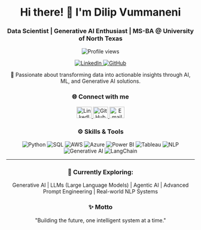 <h1 align="center">Hi there! 👋 I'm Dilip Vummaneni</h1>
<h3 align="center">Data Scientist | Generative AI Enthusiast | MS-BA @ University of North Texas</h3>

<p align="center">
  <img src="https://komarev.com/ghpvc/?username=vummanenidilip&label=Profile%20views&color=0e75b6&style=flat" alt="Profile views" />
</p>

<p align="center">
  <a href="https://linkedin.com/in/dilip-vummaneni" target="_blank">
    <img src="https://img.shields.io/badge/-LinkedIn-blue?logo=linkedin&style=for-the-badge" alt="LinkedIn" />
  </a>
  <a href="https://github.com/vummanenidilip" target="_blank">
    <img src="https://img.shields.io/badge/-GitHub-black?logo=github&style=for-the-badge" alt="GitHub" />
  </a>
</p>

<p align="center">
  🚀 Passionate about transforming data into actionable insights through AI, ML, and Generative AI solutions.
</p>

<h3 align="center">🌐 Connect with me</h3>
<p align="center">
  <a href="https://linkedin.com/in/dilip-vummaneni" target="_blank">
    <img src="https://raw.githubusercontent.com/rahuldkjain/github-profile-readme-generator/master/src/images/icons/Social/linked-in-alt.svg" alt="LinkedIn" height="30" width="40" />
  </a>
  <a href="https://github.com/vummanenidilip" target="_blank">
    <img src="https://raw.githubusercontent.com/rahuldkjain/github-profile-readme-generator/master/src/images/icons/Social/github.svg" alt="GitHub" height="30" width="40" />
  </a>
  <a href="mailto:vmndilip@gmail.com" target="_blank">
    <img src="https://img.icons8.com/ios-filled/50/000000/new-post.png" alt="Email" height="30" width="40" />
  </a>
</p>

<h3 align="center">⚙️ Skills & Tools</h3>
<p align="center">
  <img src="https://img.shields.io/badge/Python-3776AB?style=for-the-badge&logo=python&logoColor=white" alt="Python" />
  <img src="https://img.shields.io/badge/SQL-4479A1?style=for-the-badge&logo=postgresql&logoColor=white" alt="SQL" />
  <img src="https://img.shields.io/badge/AWS-FF9900?style=for-the-badge&logo=amazonaws&logoColor=white" alt="AWS" />
  <img src="https://img.shields.io/badge/Azure-0078D4?style=for-the-badge&logo=microsoftazure&logoColor=white" alt="Azure" />
  <img src="https://img.shields.io/badge/Power%20BI-F2C811?style=for-the-badge&logo=powerbi&logoColor=black" alt="Power BI" />
  <img src="https://img.shields.io/badge/Tableau-E97627?style=for-the-badge&logo=tableau&logoColor=white" alt="Tableau" />
  <img src="https://img.shields.io/badge/NLP-8A2BE2?style=for-the-badge" alt="NLP" />
  <img src="https://img.shields.io/badge/Generative%20AI-FF69B4?style=for-the-badge" alt="Generative AI" />
  <img src="https://img.shields.io/badge/LangChain-00BFFF?style=for-the-badge" alt="LangChain" />
</p>


---

<h3 align="center">🚀 Currently Exploring:</h3>
<p align="center">
  Generative AI | LLMs (Large Language Models) | Agentic AI | Advanced Prompt Engineering | Real-world NLP Systems
</p>

<h3 align="center">✨ Motto</h3>
<p align="center">
  "Building the future, one intelligent system at a time."
</p>
